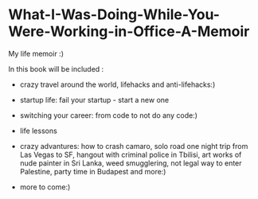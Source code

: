 # What-I-Was-Doing-While-You-Were-Working-in-Office-A-Memoir
My life memoir :)

 In this book will be included : 
- crazy travel around the world, lifehacks and anti-lifehacks:)
- startup life: fail your startup - start a new one
- switching your career: from code to not do any code:)
- life lessons
- crazy advantures: how to crash camaro, solo road one night trip from Las Vegas to SF, hangout with criminal police in  Tbilisi, art works of nude painter in Sri Lanka, weed smugglering, not legal way to enter Palestine, party time in Budapest and more:)


- more to come:)
